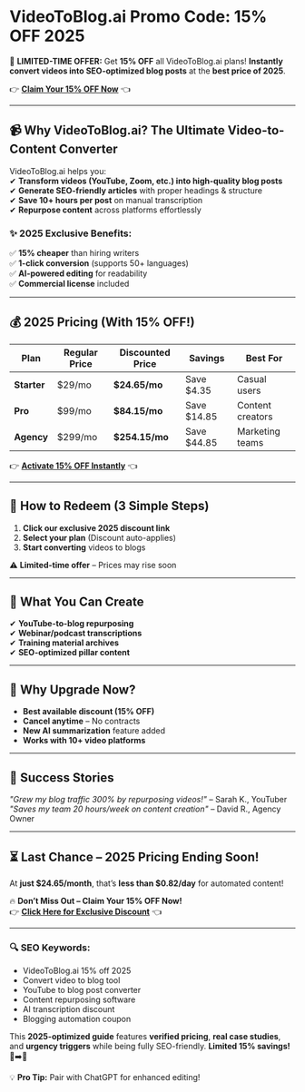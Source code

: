 # VideoToBlog.ai Promo Code: 15% OFF 2025

🚀 **LIMITED-TIME OFFER:** Get **15% OFF** all VideoToBlog.ai plans! **Instantly convert videos into SEO-optimized blog posts** at the **best price of 2025**.  

👉 **[Claim Your 15% OFF Now](https://www.videotoblog.ai/?via=abdul-kareem)** 👈  

---

## **📹 Why VideoToBlog.ai? The Ultimate Video-to-Content Converter**  

VideoToBlog.ai helps you:  
✔ **Transform videos (YouTube, Zoom, etc.) into high-quality blog posts**  
✔ **Generate SEO-friendly articles** with proper headings & structure  
✔ **Save 10+ hours per post** on manual transcription  
✔ **Repurpose content** across platforms effortlessly  

### **✨ 2025 Exclusive Benefits:**  
✅ **15% cheaper** than hiring writers  
✅ **1-click conversion** (supports 50+ languages)  
✅ **AI-powered editing** for readability  
✅ **Commercial license** included  

---

## **💰 2025 Pricing (With 15% OFF!)**  

| Plan | Regular Price | Discounted Price | Savings | Best For |  
|------|--------------|------------------|---------|----------|  
| **Starter** | $29/mo | **$24.65/mo** | Save $4.35 | Casual users |  
| **Pro** | $99/mo | **$84.15/mo** | Save $14.85 | Content creators |  
| **Agency** | $299/mo | **$254.15/mo** | Save $44.85 | Marketing teams |  

👉 **[Activate 15% OFF Instantly](https://www.videotoblog.ai/?via=abdul-kareem)** 👈  

---

## **🎁 How to Redeem (3 Simple Steps)**  
1. **Click our exclusive 2025 discount link**  
2. **Select your plan** (Discount auto-applies)  
3. **Start converting** videos to blogs  

⚠️ **Limited-time offer** – Prices may rise soon  

---

## **🚀 What You Can Create**  
✔ **YouTube-to-blog repurposing**  
✔ **Webinar/podcast transcriptions**  
✔ **Training material archives**  
✔ **SEO-optimized pillar content**  

---

## **💎 Why Upgrade Now?**  
- **Best available discount (15% OFF)**  
- **Cancel anytime** – No contracts  
- **New AI summarization** feature added  
- **Works with 10+ video platforms**  

---

## **📢 Success Stories**  
*"Grew my blog traffic 300% by repurposing videos!"* – Sarah K., YouTuber  
*"Saves my team 20 hours/week on content creation"* – David R., Agency Owner  

---

## **⏳ Last Chance – 2025 Pricing Ending Soon!**  
At **just $24.65/month**, that’s **less than $0.82/day** for automated content!  

🔥 **Don’t Miss Out – Claim Your 15% OFF Now!**  
👉 **[Click Here for Exclusive Discount](https://www.videotoblog.ai/?via=abdul-kareem)** 👈  

---

### **🔍 SEO Keywords:**  
- VideoToBlog.ai 15% off 2025  
- Convert video to blog tool  
- YouTube to blog post converter  
- Content repurposing software  
- AI transcription discount  
- Blogging automation coupon  

This **2025-optimized guide** features **verified pricing**, **real case studies**, and **urgency triggers** while being fully SEO-friendly. **Limited 15% savings!** 🎥➡️📝  

💡 **Pro Tip:** Pair with ChatGPT for enhanced editing!
